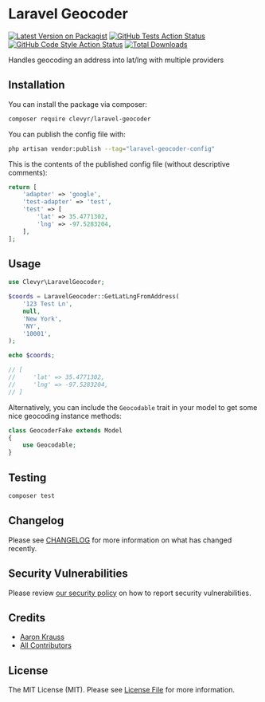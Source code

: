 # Laravel Geocoder

[![Latest Version on Packagist](https://img.shields.io/packagist/v/clevyr/laravel-geocoder.svg?style=flat-square)](https://packagist.org/packages/clevyr/laravel-geocoder)
[![GitHub Tests Action Status](https://img.shields.io/github/workflow/status/clevyr/laravel-geocoder/run-tests?label=tests)](https://github.com/clevyr/laravel-geocoder/actions?query=workflow%3Arun-tests+branch%3Amain)
[![GitHub Code Style Action Status](https://img.shields.io/github/workflow/status/clevyr/laravel-geocoder/Check%20&%20fix%20styling?label=code%20style)](https://github.com/clevyr/laravel-geocoder/actions?query=workflow%3A"Check+%26+fix+styling"+branch%3Amain)
[![Total Downloads](https://img.shields.io/packagist/dt/clevyr/laravel-geocoder.svg?style=flat-square)](https://packagist.org/packages/clevyr/laravel-geocoder)

 Handles geocoding an address into lat/lng with multiple providers

## Installation

You can install the package via composer:

```bash
composer require clevyr/laravel-geocoder
```

You can publish the config file with:

```bash
php artisan vendor:publish --tag="laravel-geocoder-config"
```

This is the contents of the published config file (without descriptive comments):

```php
return [
    'adapter' => 'google',
    'test-adapter' => 'test',
    'test' => [
        'lat' => 35.4771302,
        'lng' => -97.5283204,
    ],
];
```

## Usage

```php
use Clevyr\LaravelGeocoder;

$coords = LaravelGeocoder::GetLatLngFromAddress(
    '123 Test Ln',
    null,
    'New York',
    'NY',
    '10001',
);

echo $coords;

// [
//     'lat' => 35.4771302,
//     'lng' => -97.5283204,
// ]
```

Alternatively, you can include the `Geocodable` trait in your model to get some
nice geocoding instance methods:

```php
class GeocoderFake extends Model
{
    use Geocodable;
}
````

## Testing

```bash
composer test
```

## Changelog

Please see [CHANGELOG](CHANGELOG.md) for more information on what has changed recently.

## Security Vulnerabilities

Please review [our security policy](../../security/policy) on how to report security vulnerabilities.

## Credits

- [Aaron Krauss](https://github.com/thecodeboss)
- [All Contributors](../../contributors)

## License

The MIT License (MIT). Please see [License File](LICENSE.md) for more information.

